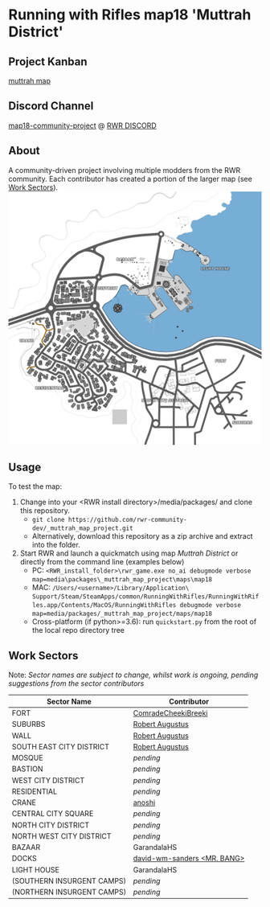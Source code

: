 # Running with Rifles map18 'Muttrah District'

## Project Kanban

[muttrah map](https://github.com/orgs/rwr-community-dev/projects/2)

## Discord Channel

[map18-community-project](https://discordapp.com/channels/181119538664964097/727420877141966899/) @ [RWR DISCORD](https://discord.gg/runningwithrifles)

## About

A community-driven project involving multiple modders from the RWR community. Each contributor has created a portion of the larger map (see [Work Sectors](#work-sectors)).
![map.png](maps/map18/map.png)

## Usage

To test the map:

1. Change into your \<RWR install directory\>/media/packages/ and clone this repository.
    * ```git clone https://github.com/rwr-community-dev/_muttrah_map_project.git```
    * Alternatively, download this repository as a zip archive and extract into the folder.
1. Start RWR and launch a quickmatch using map *Muttrah District* or directly from the command line (examples below)
    * PC: ```<RWR_install_folder>\rwr_game.exe no_ai debugmode verbose map=media\packages\_muttrah_map_project\maps\map18```
    * MAC: ```/Users/<username>/Library/Application\ Support/Steam/SteamApps/common/RunningWithRifles/RunningWithRifles.app/Contents/MacOS/RunningWithRifles debugmode verbose map=media/packages/_muttrah_map_project/maps/map18```
    * Cross-platform (if python>=3.6): run `quickstart.py` from the root of the local repo directory tree

## Work Sectors

Note: *Sector names are subject to change, whilst work is ongoing, pending suggestions from the sector contributors*

| Sector Name | Contributor |
| ----------- | ----------- |
| FORT | [ComradeCheekiBreeki](https://github.com/ComradeCheekiBreeki) |
| SUBURBS | [Robert Augustus](https://github.com/RobertAugustus) |
| WALL | [Robert Augustus](https://github.com/RobertAugustus) |
| SOUTH EAST CITY DISTRICT | [Robert Augustus](https://github.com/RobertAugustus) |
| MOSQUE | *pending* |
| BASTION | *pending* |
| WEST CITY DISTRICT | *pending* |
| RESIDENTIAL | *pending* |
| CRANE | [anoshi](https://github.com/anoshi) |
| CENTRAL CITY SQUARE | *pending* |
| NORTH CITY DISTRICT | *pending* |
| NORTH WEST CITY DISTRICT | *pending* |
| BAZAAR | GarandalaHS |
| DOCKS | [david-wm-sanders <MR. BANG>](https://github.com/david-wm-sanders) |
| LIGHT HOUSE | GarandalaHS |
| (SOUTHERN INSURGENT CAMPS) | *pending* |
| (NORTHERN INSURGENT CAMPS) | *pending* |
